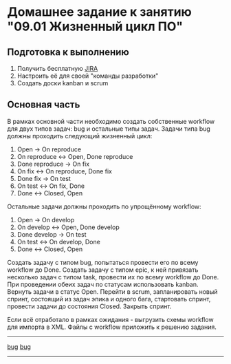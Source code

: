 # Домашнее задание к занятию "09.01 Жизненный цикл ПО"

## Подготовка к выполнению
1. Получить бесплатную [JIRA](https://www.atlassian.com/ru/software/jira/free)
2. Настроить её для своей "команды разработки"
3. Создать доски kanban и scrum

## Основная часть
В рамках основной части необходимо создать собственные workflow для двух типов задач: bug и остальные типы задач. Задачи типа bug должны проходить следующий жизненный цикл:
1. Open -> On reproduce
2. On reproduce <-> Open, Done reproduce
3. Done reproduce -> On fix
4. On fix <-> On reproduce, Done fix
5. Done fix -> On test
6. On test <-> On fix, Done
7. Done <-> Closed, Open

Остальные задачи должны проходить по упрощённому workflow:
1. Open -> On develop
2. On develop <-> Open, Done develop
3. Done develop -> On test
4. On test <-> On develop, Done
5. Done <-> Closed, Open

Создать задачу с типом bug, попытаться провести его по всему workflow до Done. Создать задачу с типом epic, к ней привязать несколько задач с типом task, провести их по всему workflow до Done. При проведении обеих задач по статусам использовать kanban. Вернуть задачи в статус Open.
Перейти в scrum, запланировать новый спринт, состоящий из задач эпика и одного бага, стартовать спринт, провести задачи до состояния Closed. Закрыть спринт.

Если всё отработало в рамках ожидания - выгрузить схемы workflow для импорта в XML. Файлы с workflow приложить к решению задания.

---
[bug](https://github.com/homopoluza/devops-netology/blob/main/9/9.1/bug.png)
[bug](https://github.com/homopoluza/devops-netology/blob/main/9/9.1/bug.xml)

---